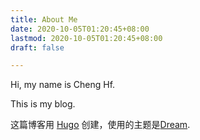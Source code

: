 ```yaml
---
title: About Me
date: 2020-10-05T01:20:45+08:00
lastmod: 2020-10-05T01:20:45+08:00
draft: false

---
```


Hi, my name is Cheng Hf.

This is my blog.


<p>这篇博客用 <a href="https://gohugo.io/" target="_blank">Hugo</a> 创建，使用的主题是<a href="https://github.com/g1eny0ung/hugo-theme-dream" target="_blank">Dream</a>.</p>
